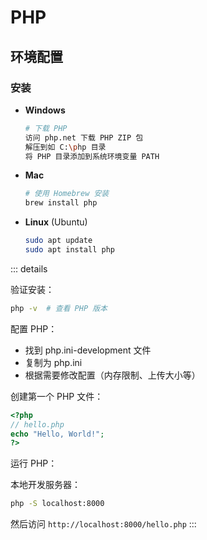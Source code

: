 # PHP

## 环境配置

### 安装

- **Windows**

    ```bash
    # 下载 PHP
    访问 php.net 下载 PHP ZIP 包
    解压到如 C:\php 目录
    将 PHP 目录添加到系统环境变量 PATH
    ```

- **Mac**

    ```bash
    # 使用 Homebrew 安装
    brew install php
    ```

- **Linux** (Ubuntu)
    ```bash
    sudo apt update
    sudo apt install php
    ```

::: details 

验证安装：
```bash
php -v  # 查看 PHP 版本
```

配置 PHP：
- 找到 php.ini-development 文件
- 复制为 php.ini
- 根据需要修改配置（内存限制、上传大小等）

创建第一个 PHP 文件：
```php
<?php
// hello.php
echo "Hello, World!";
?>
```

运行 PHP：

本地开发服务器：
```bash
php -S localhost:8000
```
然后访问 `http://localhost:8000/hello.php`
:::

